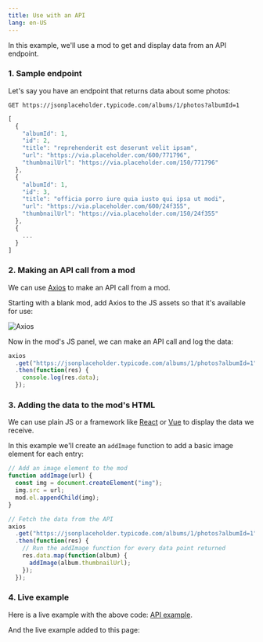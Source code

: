 ```yaml
---
title: Use with an API
lang: en-US
---
```


In this example, we'll use a mod to get and display data from an API endpoint.

### 1. Sample endpoint

Let's say you have an endpoint that returns data about some photos:

`GET https://jsonplaceholder.typicode.com/albums/1/photos?albumId=1`

```js
[
  {
    "albumId": 1,
    "id": 2,
    "title": "reprehenderit est deserunt velit ipsam",
    "url": "https://via.placeholder.com/600/771796",
    "thumbnailUrl": "https://via.placeholder.com/150/771796"
  },
  {
    "albumId": 1,
    "id": 3,
    "title": "officia porro iure quia iusto qui ipsa ut modi",
    "url": "https://via.placeholder.com/600/24f355",
    "thumbnailUrl": "https://via.placeholder.com/150/24f355"
  },
  {
    ...
  }
]
```

### 2. Making an API call from a mod

We can use [Axios](https://github.com/axios/axios) to make an API call from a mod.

Starting with a blank mod, add Axios to the JS assets so that it's available for use:

![Axios](https://res.cloudinary.com/component/image/upload/v1571105642/guide/api-1.png)

Now in the mod's JS panel, we can make an API call and log the data:

```js
axios
  .get("https://jsonplaceholder.typicode.com/albums/1/photos?albumId=1")
  .then(function(res) {
    console.log(res.data);
  });
```

### 3. Adding the data to the mod's HTML

We can use plain JS or a framework like [React](/examples/react.html) or [Vue](/examples/vue.html) to display the data we receive.

In this example we'll create an `addImage` function to add a basic image element for each entry:

```js
// Add an image element to the mod
function addImage(url) {
  const img = document.createElement("img");
  img.src = url;
  mod.el.appendChild(img);
}

// Fetch the data from the API
axios
  .get("https://jsonplaceholder.typicode.com/albums/1/photos?albumId=1")
  .then(function(res) {
    // Run the addImage function for every data point returned
    res.data.map(function(album) {
      addImage(album.thumbnailUrl);
    });
  });
```

### 4. Live example

Here is a live example with the above code: [API example](https://anymod.com/mod/mod-orklbn?preview=true).

And the live example added to this page:

<!-- API example -->
<div id="anymod-orklbn"></div>
